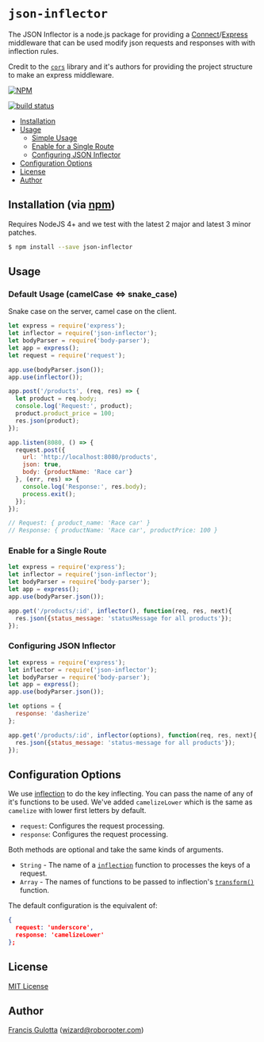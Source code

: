 # `json-inflector`

The JSON Inflector is a node.js package for providing a [Connect](http://www.senchalabs.org/connect/)/[Express](http://expressjs.com/) middleware that can be used modify json requests and responses with with inflection rules.

Credit to the [`cors`](https://github.com/expressjs/cors) library and it's authors for providing the project structure to make an express middleware.

[![NPM](https://nodei.co/npm/json-inflector.png?downloads=true&stars=true)](https://nodei.co/npm/json-inflector/)

[![build status](https://secure.travis-ci.org/reconbot/json-inflector.png)](http://travis-ci.org/reconbot/json-inflector)
* [Installation](#installation)
* [Usage](#usage)
  * [Simple Usage](#simple-usage-enable-all-cors-requests)
  * [Enable for a Single Route](#enable-for-a-single-route)
  * [Configuring JSON Inflector](#configuring-json-inflector)
* [Configuration Options](#configuration-options)
* [License](#license)
* [Author](#author)

## Installation (via [npm](https://npmjs.org/package/cors))

Requires NodeJS 4+ and we test with the latest 2 major and latest 3 minor patches.

```bash
$ npm install --save json-inflector
```

## Usage

### Default Usage (camelCase <=> snake_case)

Snake case on the server, camel case on the client.

```javascript
let express = require('express');
let inflector = require('json-inflector');
let bodyParser = require('body-parser');
let app = express();
let request = require('request');

app.use(bodyParser.json());
app.use(inflector());

app.post('/products', (req, res) => {
  let product = req.body;
  console.log('Request:', product);
  product.product_price = 100;
  res.json(product);
});

app.listen(8080, () => {
  request.post({
    url: 'http://localhost:8080/products',
    json: true,
    body: {productName: 'Race car'}
  }, (err, res) => {
    console.log('Response:', res.body);
    process.exit();
  });
});

// Request: { product_name: 'Race car' }
// Response: { productName: 'Race car', productPrice: 100 }

```

### Enable for a Single Route

```javascript
let express = require('express');
let inflector = require('json-inflector');
let bodyParser = require('body-parser');
let app = express();
app.use(bodyParser.json());

app.get('/products/:id', inflector(), function(req, res, next){
  res.json({status_message: 'statusMessage for all products'});
});
```

### Configuring JSON Inflector

```javascript
let express = require('express');
let inflector = require('json-inflector');
let bodyParser = require('body-parser');
let app = express();
app.use(bodyParser.json());

let options = {
  response: 'dasherize'
};

app.get('/products/:id', inflector(options), function(req, res, next){
  res.json({status_message: 'status-message for all products'});
});
```


## Configuration Options

We use [inflection](https://github.com/dreamerslab/node.inflection) to do the key inflecting. You can pass the name of any of it's functions to be used. We've added `camelizeLower` which is the same as `camelize` with lower first letters by default.


* `request`: Configures the request processing.
* `response`: Configures the request processing.

Both methods are optional and take the same kinds of arguments.

  - `String` - The name of a [`inflection`](https://github.com/dreamerslab/node.inflection) function to processes the keys of a request.
  - `Array` - The names of functions to be passed to inflection's [`transform()`](https://github.com/dreamerslab/node.inflection#inflectiontransform-str-arr-) function.

The default configuration is the equivalent of:

```json
{
  request: 'underscore',
  response: 'camelizeLower'
};
```

## License

[MIT License](http://www.opensource.org/licenses/mit-license.php)

## Author

[Francis Gulotta](https://github.com/reconbot) ([wizard@roborooter.com](mailto:wizard@roborooter.com))
